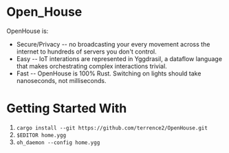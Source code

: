 Open_House
===

OpenHouse is:
* Secure/Privacy -- no broadcasting your every movement across the internet to
  hundreds of servers you don't control.
* Easy -- IoT interations are represented in Yggdrasil, a dataflow language
  that makes orchestrating complex interactions trivial.
* Fast -- OpenHouse is 100% Rust. Switching on lights should take
  nanoseconds, not milliseconds.

Getting Started With  
===============
1) `cargo install --git https://github.com/terrence2/OpenHouse.git`
2) `$EDITOR home.ygg`
3) `oh_daemon --config home.ygg`
